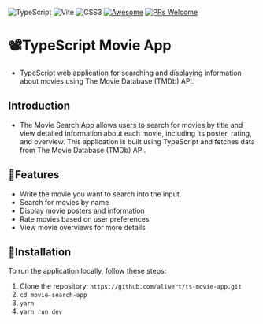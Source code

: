 ![TypeScript](https://img.shields.io/badge/typescript-%23007ACC.svg?style=for-the-badge&logo=typescript&logoColor=white)
![Vite](https://img.shields.io/badge/vite-%23646CFF.svg?style=for-the-badge&logo=vite&logoColor=white)
![CSS3](https://img.shields.io/badge/css3-%231572B6.svg?style=for-the-badge&logo=css3&logoColor=white)
[![Awesome](https://cdn.rawgit.com/sindresorhus/awesome/d7305f38d29fed78fa85652e3a63e154dd8e8829/media/badge.svg)](https://github.com/sindresorhus/awesome)
[![PRs Welcome](https://img.shields.io/badge/PRs-welcome-brightgreen.svg?style=flat-square)](http://makeapullrequest.com)



#  📽️TypeScript Movie App
- TypeScript web application for searching and displaying information about movies using The Movie Database (TMDb) API.
## Introduction
- The Movie Search App allows users to search for movies by title and view detailed information about each movie, including its poster, rating, and overview. This application is built using TypeScript and fetches data from The Movie Database (TMDb) API.

## 🤖Features 

- Write the movie you want to search into the input.
- Search for movies by name
- Display movie posters and information
- Rate movies based on user preferences
- View movie overviews for more details

## 👻Installation

To run the application locally, follow these steps:

1. Clone the repository: `https://github.com/aliwert/ts-movie-app.git`
2. `cd movie-search-app`
3. `yarn`
4. `yarn run dev`




